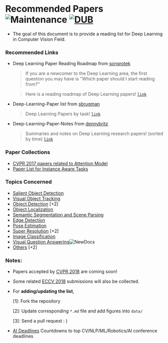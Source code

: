 # Recommended Papers ![Maintenance](https://img.shields.io/badge/maintained-yes-brightgreen.svg) [![DUB](https://img.shields.io/badge/MIT-license-brightgreen.svg)](LICENSE)
- The goal of this document is to provide a reading list for Deep Learning in Computer Vision Field.

### Recommended Links

- Deep Learning Paper Reading Roadmap from [songrotek](https://github.com/songrotek)
  >If you are a newcomer to the Deep Learning area, the first question you may have is "Which paper should I start reading from?"

  >Here is a reading roadmap of Deep Learning papers! [`link`](https://github.com/songrotek/Deep-Learning-Papers-Reading-Roadmap)

- Deep-Learning-Paper list from [sbrugman](https://github.com/sbrugman)  
  >Deep Learning Papers by task! [`link`](https://github.com/sbrugman/deep-learning-papers)

- Deep-Learning-Paper-Notes from [dennybritz](https://github.com/dennybritz)  
  >Summaries and notes on Deep Learning research papers! (sorted by time) [`link`](https://github.com/dennybritz/deeplearning-papernotes)
  
### Paper Collections
- [CVPR 2017 papers related to Attention Model](CVPR2017-Attention-model/README.md)
- [Paper List for Instance Aware Tasks](Instance-Aware-Paper-List/README.md)

### Topics Concerned
- [Salient Object Detection](01-Salient-Object-Detection.md)
- [Visual Object Tracking](02-Visual-Object-Tracking.md)
- [Object Detection](03-Object-Detection.md) [+2]
- [Object Localization](04-Object-Localization.md)
- [Semantic Segmentation and Scene Parsing](05-Semantic-Segmentation-and-Scene-Parsing.md)
- [Edge Detection](06-Edge-Detection.md)
- [Pose Estimation](07-Pose-Estimation.md)
- [Super Resolution](08-Super-Resolution.md) [+2]
- [Image Classification](09-Image-Classification.md)
- [Visual Question Answering](10-Visual-Question-Answering.md)![NewDocs](https://img.shields.io/badge/Docs-New-brightgreen.svg)
- [Others](11-Others.md) [+2]

### Notes: 

- Papers accepted by [CVPR 2018](http://cvpr2018.thecvf.com/) are coming soon!

- Some related [ECCV 2018](https://eccv2018.org/) submissions will also be collected.

- For __adding/updating the list__,

	[1]: Fork the repository
	
	[2]: Update corresponding `*.md` file and add figures into `data/`
	
	[3]: Send a pull request : )
	
- [AI Deadlines](https://aideadlin.es/) Countdowns to top CV/NLP/ML/Robotics/AI conference deadlines 